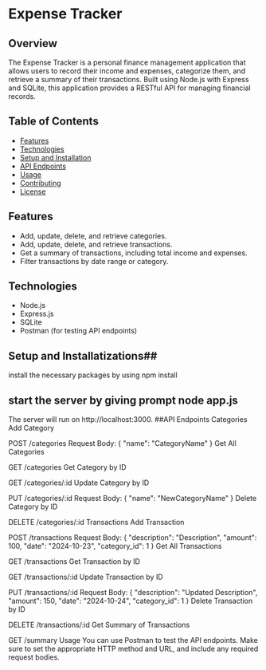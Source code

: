 # Expense Tracker

## Overview

The Expense Tracker is a personal finance management application that allows users to record their income and expenses, categorize them, and retrieve a summary of their transactions. Built using Node.js with Express and SQLite, this application provides a RESTful API for managing financial records.

## Table of Contents

- [Features](#features)
- [Technologies](#technologies)
- [Setup and Installation](#setup-and-installation)
- [API Endpoints](#api-endpoints)
- [Usage](#usage)
- [Contributing](#contributing)
- [License](#license)

## Features

- Add, update, delete, and retrieve categories.
- Add, update, delete, and retrieve transactions.
- Get a summary of transactions, including total income and expenses.
- Filter transactions by date range or category.

## Technologies

- Node.js
- Express.js
- SQLite
- Postman (for testing API endpoints)

## Setup and Installatizations##
install the necessary packages by using npm install
## start the server by giving prompt node app.js


The server will run on http://localhost:3000.
##API Endpoints
Categories
Add Category

POST /categories
Request Body: { "name": "CategoryName" }
Get All Categories

GET /categories
Get Category by ID

GET /categories/:id
Update Category by ID

PUT /categories/:id
Request Body: { "name": "NewCategoryName" }
Delete Category by ID

DELETE /categories/:id
Transactions
Add Transaction

POST /transactions
Request Body: { "description": "Description", "amount": 100, "date": "2024-10-23", "category_id": 1 }
Get All Transactions

GET /transactions
Get Transaction by ID

GET /transactions/:id
Update Transaction by ID

PUT /transactions/:id
Request Body: { "description": "Updated Description", "amount": 150, "date": "2024-10-24", "category_id": 1 }
Delete Transaction by ID

DELETE /transactions/:id
Get Summary of Transactions

GET /summary
Usage
You can use Postman to test the API endpoints. Make sure to set the appropriate HTTP method and URL, and include any required request bodies.
